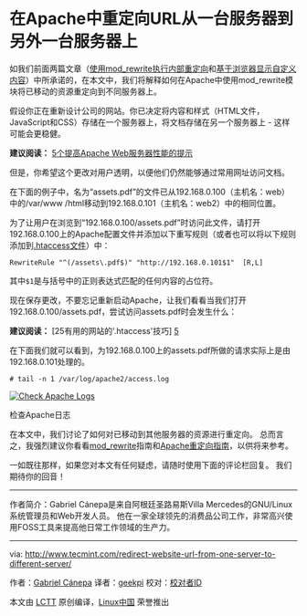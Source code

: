在Apache中重定向URL从一台服务器到另外一台服务器上
============================================================

如我们前面两篇文章（[使用mod_rewrite执行内部重定向][1]和[基于浏览器显示自定义内容][2]）中所承诺的，在本文中，我们将解释如何在Apache中使用mod_rewrite模块将已移动的资源重定向到不同服务器上。

假设你正在重新设计公司的网站。你已决定将内容和样式（HTML文件，JavaScript和CSS）存储在一个服务器上，将文档存储在另一个服务器上 - 这样可能会更稳健。

**建议阅读：** [5个提高Apache Web服务器性能的提示][3]

但是，你希望这个更改对用户透明，以便他们仍然能够通过常用网址访问文档。

在下面的例子中，名为“assets.pdf”的文件已从192.168.0.100（主机名：web）中的/var/www /html移动到192.168.0.101（主机名：web2）中的相同位置。

为了让用户在浏览到“192.168.0.100/assets.pdf”时访问此文件，请打开192.168.0.100上的Apache配置文件并添加以下重写规则（或者也可以将以下规则添加到[.htaccess文件][4]）中：

```
RewriteRule "^(/assets\.pdf$)" "http://192.168.0.101$1"  [R,L]
```

其中`$1`是与括号中的正则表达式匹配的任何内容的占位符。

现在保存更改，不要忘记重新启动Apache，让我们看看当我们打开192.168.0.100/assets.pdf，尝试访问assets.pdf时会发生什么：

**建议阅读：** [25有用的网站的'.htaccess'技巧] [5]

在下面我们就可以看到，为192.168.0.100上的assets.pdf所做的请求实际上是由192.168.0.101处理的。

```
# tail -n 1 /var/log/apache2/access.log
```
[
 ![Check Apache Logs](http://www.tecmint.com/wp-content/uploads/2016/11/Check-Apache-Logs.png) 
][6]

检查Apache日志

在本文中，我们讨论了如何对已移动到其他服务器的资源进行重定向。 总而言之，我强烈建议你看看[mod_rewrite][7]指南和[Apache重定向指南][8]，以供将来参考。

一如既往那样，如果您对本文有任何疑虑，请随时使用下面的评论栏回复。 我们期待你的回音！

--------------------------------------------------------------------------------

作者简介：Gabriel Cánepa是来自阿根廷圣路易斯Villa Mercedes的GNU/Linux系统管理员和Web开发人员。 他在一家全球领先的消费品公司工作，非常高兴使用FOSS工具来提高他日常工作领域的生产力。

-----------

via: http://www.tecmint.com/redirect-website-url-from-one-server-to-different-server/

作者：[Gabriel Cánepa][a]
译者：[geekpi](https://github.com/geekpi)
校对：[校对者ID](https://github.com/校对者ID)

本文由 [LCTT](https://github.com/LCTT/TranslateProject) 原创编译，[Linux中国](https://linux.cn/) 荣誉推出

[a]:http://www.tecmint.com/author/gacanepa/
[1]:http://www.tecmint.com/redirection-with-mod_rewrite-in-apache/
[2]:http://www.tecmint.com/mod_rewrite-redirect-requests-based-on-browser/
[3]:http://www.tecmint.com/apache-performance-tuning/
[4]:http://www.tecmint.com/tag/htaccess/
[5]:http://www.tecmint.com/apache-htaccess-tricks/
[6]:http://www.tecmint.com/wp-content/uploads/2016/11/Check-Apache-Logs.png
[7]:http://mod-rewrite-cheatsheet.com/
[8]:https://httpd.apache.org/docs/2.4/rewrite/remapping.html
